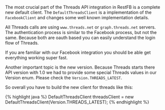 The most crucial part of the Threads API integration in RestFB is a complete new default client. The `DefaultThreadsClient` is a implementation of the `FacebookClient` and changes some well known implementation details.

All Threads calls are using `www.threads.net` or `graph.threads.net` servers. The authentication process is similar to the Facebook process, but not the same. Because both are oauth based you can easily understand the login flow of Threads.

If you are familiar with our Facebook integration you should be able get everything working super fast. 

Another important topic is the new version. Because Threads starts there API version with 1.0 we had to provide some special Threads values in our Version enum. Please check the `Version.THREADS_LATEST`.

So overall you have to build the new client for threads like this:

{% highlight java %}
DefaultThreadsClient threadsClient = new DefaultThreadsClient(Version.THREADS_LATEST);
{% endhighlight %}